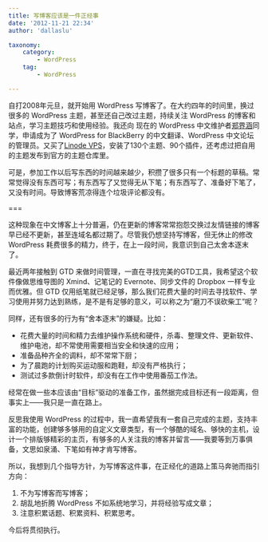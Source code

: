 ```yaml
---
title: 写博客应该是一件正经事
date: '2012-11-21 22:34'
author: 'dallaslu'

taxonomy:
    category:
        - WordPress
    tag:
        - WordPress

---
```

自打2008年元旦，就开始用 WordPress 写博客了。在大约四年的时间里，换过很多的 WordPress 主题，甚至还自己改过主题，持续关注 WordPress 的博客和站点，学习主题技巧和使用经验。我还向 现在的 WordPress 中文维护者<a href="http://jiehan.org/" target="_blank" title="郑界涵的博客">郑界涵</a>同学，申请成为了 WordPress for BlackBerry 的中文翻译、WordPress 中文论坛的管理员。又买了<a href="http://www.linode.com/?r=ae55e4ac259593b7f0698627838194ba4451a878" target="_blank">Linode VPS</a>，安装了130个主题、90个插件，还考虑过把自用的主题发布到官方的主题仓库里。

可是，参加工作以后写东西的时间越来越少，积攒了很多只有一个标题的草稿。常常觉得没有东西可写；有东西写了又觉得无从下笔；有东西写了、准备好下笔了，又没有时间。导致博客荒凉得连个垃圾评论都没有。

===

这种现象在中文博客上十分普遍，仍在更新的博客常常抱怨交换过友情链接的博客早已经不更新，甚至连域名都过期了。尽管我仍想坚持写博客，但无休止的修改 WordPress 耗费很多的精力，终于，在上一段时间，我意识到自己太舍本逐末了。

最近两年接触到 GTD 来做时间管理，一直在寻找完美的GTD工具，我希望这个软件像做思维导图的 Xmind、记笔记的 Evernote、同步文件的 Dropbox 一样专业而优雅。但 GTD 仅用纸笔就已经足够，那么我们花费大量的时间去寻找软件、学习使用并努力达到熟练，是不是有足够的意义，可以称之为“磨刀不误砍柴工”呢？

同样，还有很多的行为有“舍本逐末”的嫌疑。比如：

*   花费大量的时间和精力去维护操作系统和硬件，杀毒、整理文件、更新软件、维护电池，却不常使用需要相当安全和快速的应用；
*   准备品种齐全的调料，却不常常下厨；
*   为了晨跑的计划购买运动服和跑鞋，却没有严格执行；
*   测试过多款倒计时软件，却没有在工作中使用番茄工作法。

经常在做一些本应该由“目标”驱动的准备工作，虽然据完成目标还有一段距离，但事实上——我只是一直在路上。

反思我使用 WordPress 的过程中，我一直希望我有一套自己完成的主题，支持丰富的功能，创建够多够用的自定义文章类型，有一个够酷的域名、够快的主机，设计一个排版够精彩的主页，有够多的人关注我的博客并留言——我要等到万事俱备，文思如泉涌、下笔如有神才肯写博客。

所以，我想到几个指导方针，为写博客这件事，在正经化的道路上策马奔驰而指引方向：

1.   不为写博客而写博客；
2.   胡乱地折腾 WordPress 不如系统地学习，并将经验写成文章；
3.   注意积累话题、积累资料、积累思考。

今后将贯彻执行。
